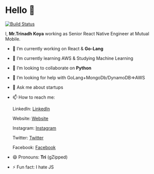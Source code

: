# Hello 👋

[![Build Status](https://travis-ci.org/joemccann/dillinger.svg?branch=master)](https://travis-ci.org/joemccann/dillinger)

I,  **Mr.Trinadh Koya** working as Senior React Native Engineer at Mutual Mobile.

- 🔭 I’m currently working on React & **Go-Lang**
- 🌱 I’m currently learning AWS & Studying Machine Learning
- 👯 I’m looking to collaborate on **Python**  
- 🤔 I’m looking for help with GoLang+MongoDb/DynamoDB=>AWS
- 💬 Ask me about startups 
- 📫 How to reach me:

    LinkedIn:  [LinkedIn](https://in.linkedin.com/in/trinadhkoya9 "linkedin")

    Website:   [Website](https://www.trinadhkoya.me "website")
    
    Instagram: [Instagram](https://www.instagram.com/trinadhkoya "instagram")
    
    Twitter:   [Twitter](https://www.twitter.com/trinadhkoya9 "twitter")
    
    Facebook:  [Facebook](https://www.facebook.com/trinadhkoya9 "fb")
    
- 😄 Pronouns: **Tri** (gZipped)
- ⚡ Fun fact: I hate JS 
